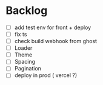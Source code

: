 # Backlog

- [ ] add test env for front + deploy
- [ ] fix ts
- [ ] check build webhook from ghost
- [ ] Loader
- [ ] Theme
- [ ] Spacing
- [ ] Pagination
- [ ] deploy in prod ( vercel ?)
